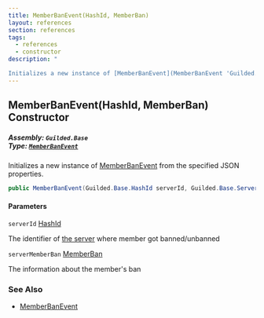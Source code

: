 ```yaml
---
title: MemberBanEvent(HashId, MemberBan)
layout: references
section: references
tags:
  - references
  - constructor
description: "

Initializes a new instance of [MemberBanEvent](MemberBanEvent 'Guilded.Base.Events.MemberBanEvent') from the specified JSON properties."
---
```


## MemberBanEvent(HashId, MemberBan) Constructor
##### **Assembly:** `Guilded.Base`<br/>**Type:** [`MemberBanEvent`](MemberBanEvent 'Guilded.Base.Events.MemberBanEvent')

Initializes a new instance of [MemberBanEvent](MemberBanEvent 'Guilded.Base.Events.MemberBanEvent') from the specified JSON properties.

```csharp
public MemberBanEvent(Guilded.Base.HashId serverId, Guilded.Base.Servers.MemberBan serverMemberBan);
```
#### Parameters

<a name='Guilded.Base.Events.MemberBanEvent.MemberBanEvent(Guilded.Base.HashId,Guilded.Base.Servers.MemberBan).serverId'></a>

`serverId` [HashId](HashId 'Guilded.Base.HashId')

The identifier of [the server](Server 'Guilded.Base.Servers.Server') where member got banned/unbanned

<a name='Guilded.Base.Events.MemberBanEvent.MemberBanEvent(Guilded.Base.HashId,Guilded.Base.Servers.MemberBan).serverMemberBan'></a>

`serverMemberBan` [MemberBan](MemberBan 'Guilded.Base.Servers.MemberBan')

The information about the member's ban

### See Also
- [MemberBanEvent](MemberBanEvent 'Guilded.Base.Events.MemberBanEvent')